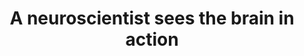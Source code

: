 ---
title: "A neuroscientist sees the brain in action"
project_id: 
date: 
conference_id: ""
presenters:
   - peter_bandettini
summary: "<p>Sligo Creek Elementary School</p>"
file: /assets/presentations/T235.ppt
filename: T235.ppt
layout: presentation
---